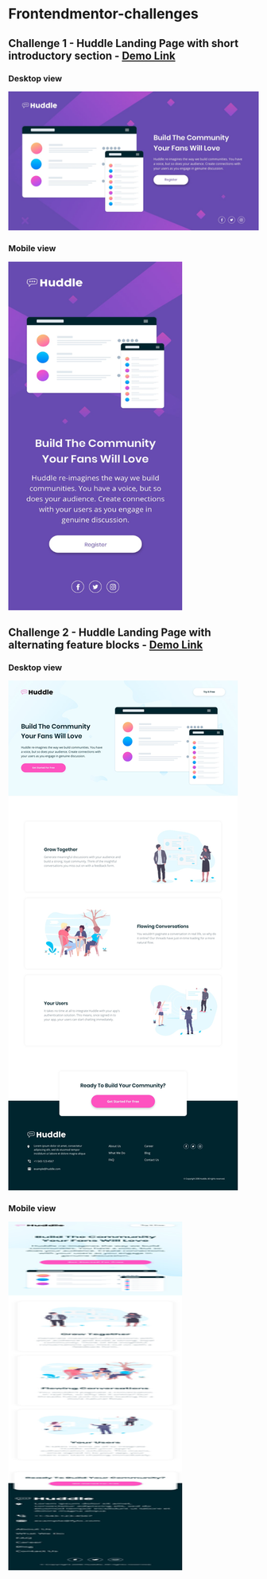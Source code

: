# Frontendmentor-challenges

## Challenge 1 - Huddle Landing Page with short introductory section - [Demo Link](https://upbeat-payne-089de0.netlify.com/)

### Desktop view

![Challenge 1](huddle-landing-page/mockup/desktop-design.jpg)

### Mobile view

<img src="huddle-landing-page/mockup/mobile-design.jpg" width="350" height="700" alt="Challenge 1"/>

## Challenge 2 - Huddle Landing Page with alternating feature blocks - [Demo Link](https://upbeat-payne-089de0.netlify.com/)

### Desktop view

![Challenge 1](huddle-landing-page-with-alternating-feature-blocks/mockup/desktop-design.jpg)

### Mobile view

<img src="huddle-landing-page-with-alternating-feature-blocks/mockup/mobile-design.jpg" width="350" height="700" alt="Challenge 2"/>
